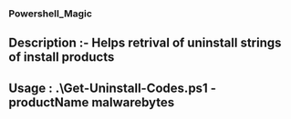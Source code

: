 ### Powershell_Magic

## Description :- Helps retrival of uninstall strings of install products

## Usage :  .\Get-Uninstall-Codes.ps1 -productName  malwarebytes
